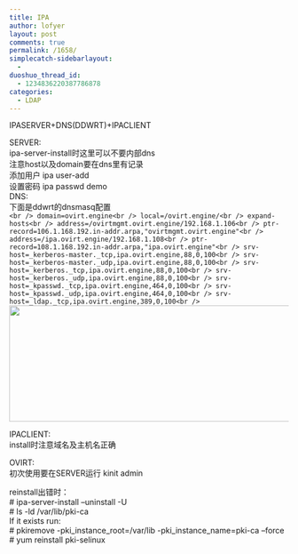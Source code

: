 ```yaml
---
title: IPA
author: lofyer
layout: post
comments: true
permalink: /1658/
simplecatch-sidebarlayout:
  - 
duoshuo_thread_id:
  - 1234836220387786878
categories:
  - LDAP
---
```

IPASERVER+DNS(DDWRT)+IPACLIENT

SERVER:  
ipa-server-install时这里可以不要内部dns  
注意host以及domain要在dns里有记录  
添加用户 ipa user-add  
设置密码 ipa passwd demo  
DNS:  
下面是ddwrt的dnsmasq配置  
`<br />
domain=ovirt.engine<br />
local=/ovirt.engine/<br />
expand-hosts<br />
address=/ovirtmgmt.ovirt.engine/192.168.1.106<br />
ptr-record=106.1.168.192.in-addr.arpa,"ovirtmgmt.ovirt.engine"<br />
address=/ipa.ovirt.engine/192.168.1.108<br />
ptr-record=108.1.168.192.in-addr.arpa,"ipa.ovirt.engine"<br />
srv-host=_kerberos-master._tcp,ipa.ovirt.engine,88,0,100<br />
srv-host=_kerberos-master._udp,ipa.ovirt.engine,88,0,100<br />
srv-host=_kerberos._tcp,ipa.ovirt.engine,88,0,100<br />
srv-host=_kerberos._udp,ipa.ovirt.engine,88,0,100<br />
srv-host=_kpasswd._tcp,ipa.ovirt.engine,464,0,100<br />
srv-host=_kpasswd._udp,ipa.ovirt.engine,464,0,100<br />
srv-host=_ldap._tcp,ipa.ovirt.engine,389,0,100<br />
`  
[<img src="http://69.164.197.168/wp-content/uploads/2012/11/QQ截图20121127132532.png" alt="" title="QQ截图20121127132532" width="638" height="209" class="alignnone size-full wp-image-1659" />][1]

IPACLIENT:  
install时注意域名及主机名正确

OVIRT:  
初次使用要在SERVER运行 kinit admin

reinstall出错时：  
\# ipa-server-install &#8211;uninstall -U  
\# ls -ld /var/lib/pki-ca  
If it exists run:  
\# pkiremove -pki\_instance\_root=/var/lib -pki\_instance\_name=pki-ca &#8211;force  
\# yum reinstall pki-selinux

 [1]: http://69.164.197.168/wp-content/uploads/2012/11/QQ截图20121127132532.png